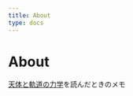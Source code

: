 ```yaml
---
title: About
type: docs
---
```


# About

[天体と軌道の力学](http://www.utp.or.jp/book/b301872.html)を読んだときのメモ
